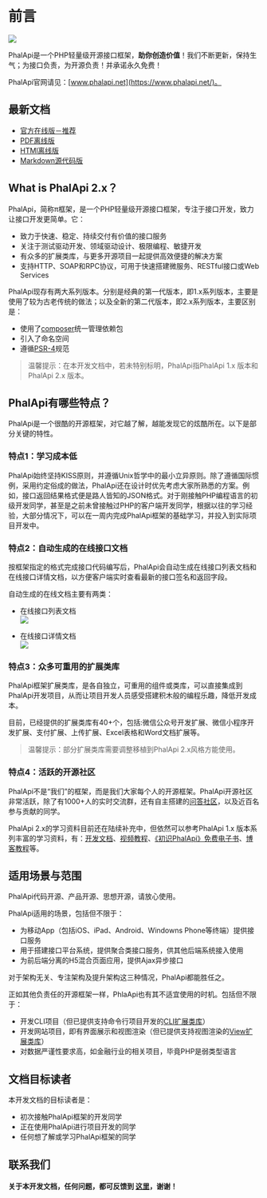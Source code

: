# 前言

![](https://camo.githubusercontent.com/41579d7d1278396ffdae4e1e37cba7aea8422c4a/687474703a2f2f776562746f6f6c732e71696e6975646e2e636f6d2f6d61737465722d4c4f474f2d32303135303431305f35302e6a7067)

PhalApi是一个PHP轻量级开源接口框架，**助你创造价值**！我们不断更新，保持生气；为接口负责，为开源负责！并承诺永久免费！  

PhalApi官网请见：[www.phalapi.net](https://www.phalapi.net/)。  

## 最新文档

 + [官方在线版－推荐](http://docs.phalapi.net/#/v2.0/tutorial)
 + [PDF离线版](http://docs.phalapi.net/html/PhalApi-2x-release.pdf)
 + [HTMl离线版](http://docs.phalapi.net/html/PhalApi-2x-release.html)
 + [Markdown源代码版](https://gitee.com/dogstar/phalapi-wiki)

## What is PhalApi 2.x？

PhalApi，简称π框架，是一个PHP轻量级开源接口框架，专注于接口开发，致力让接口开发更简单。它： 

 + 致力于快速、稳定、持续交付有价值的接口服务
 + 关注于测试驱动开发、领域驱动设计、极限编程、敏捷开发
 + 有众多的扩展类库，与更多开源项目一起提供高效便捷的解决方案
 + 支持HTTP、SOAP和RPC协议，可用于快速搭建微服务、RESTful接口或Web Services

PhalApi现存有两大系列版本。分别是经典的第一代版本，即1.x系列版本，主要是使用了较为古老传统的做法；以及全新的第二代版本，即2.x系列版本，主要区别是：  

 + 使用了[composer](https://getcomposer.org/)统一管理依赖包
 + 引入了命名空间
 + 遵循[PSR-4](http://www.php-fig.org/)规范

> 温馨提示：在本开发文档中，若未特别标明，PhalApi指PhalApi 1.x 版本和PhalApi 2.x 版本。

## PhalApi有哪些特点？  

PhalApi是一个很酷的开源框架，对它越了解，越能发现它的炫酷所在。以下是部分关键的特性。  

### 特点1：学习成本低

PhalApi始终坚持KISS原则，并遵循Unix哲学中的最小立异原则。除了遵循国际惯例，采用约定俗成的做法，PhalApi还在设计时优先考虑大家所熟悉的方案。例如，接口返回结果格式便是路人皆知的JSON格式。对于刚接触PHP编程语言的初级开发同学，甚至是之前未曾接触过PHP的客户端开发同学，根据以往的学习经验，大部分情况下，可以在一周内完成PhalApi框架的基础学习，并投入到实际项目开发中。  

### 特点2：自动生成的在线接口文档  

按框架指定的格式完成接口代码编写后，PhalApi会自动生成在线接口列表文档和在线接口详情文档，以方便客户端实时查看最新的接口签名和返回字段。  

自动生成的在线文档主要有两类：  

 + 在线接口列表文档  
 ![](http://cdn7.phalapi.net/20170701174008_d80a8df4f918dc063163a9d730ceaf32)

 + 在线接口详情文档  
 ![](http://cdn7.phalapi.net/20170701174325_f69dd605f2b1dd177089323f1f5a798e)

### 特点3：众多可重用的扩展类库  

PhalApi框架扩展类库，是各自独立，可重用的组件或类库，可以直接集成到PhalApi开发项目，从而让项目开发人员感受搭建积木般的编程乐趣，降低开发成本。  

目前，已经提供的扩展类库有40+个，包括:微信公众号开发扩展、微信小程序开发扩展、支付扩展、上传扩展、Excel表格和Word文档扩展等。  

> 温馨提示：部分扩展类库需要调整移植到PhalApi 2.x风格方能使用。

### 特点4：活跃的开源社区  

PhalApi不是“我们”的框架，而是我们大家每个人的开源框架。PhalApi开源社区非常活跃，除了有1000+人的实时交流群，还有自主搭建的[问答社区](http://qa.phalapi.net/)，以及近百名参与贡献的同学。  

PhalApi 2.x的学习资料目前还在陆续补充中，但依然可以参考PhalApi 1.x 版本系列丰富的学习资料，有：[开发文档](https://www.phalapi.net/wikis/)、[视频教程](https://www.phalapi.net/wikis/8-1.html)、[《初识PhalApi》免费电子书](http://www.ituring.com.cn/book/2405)、[博客教程](https://my.oschina.net/wenzhenxi/blog?catalog=3363506)等。  

## 适用场景与范围  

PhalApi代码开源、产品开源、思想开源，请放心使用。  

PhalApi适用的场景，包括但不限于：  

 + 为移动App（包括iOS、iPad、Android、Windowns Phone等终端）提供接口服务  
 + 用于搭建接口平台系统，提供聚合类接口服务，供其他后端系统接入使用  
 + 为前后端分离的H5混合页面应用，提供Ajax异步接口

对于架构无关、专注架构及提升架构这三种情况，PhalApi都能胜任之。  

正如其他负责任的开源框架一样，PhlaApi也有其不适宜使用的时机。包括但不限于：  

 + 开发CLI项目（但已提供支持命令行项目开发的[CLI扩展类库](http://git.oschina.net/dogstar/PhalApi-Library/tree/master/CLI)）
 + 开发网站项目，即有界面展示和视图渲染（但已提供支持视图渲染的[View扩展类库](http://git.oschina.net/dogstar/PhalApi-Library/tree/master/View)）
 + 对数据严谨性要求高，如金融行业的相关项目，毕竟PHP是弱类型语言

## 文档目标读者  

本开发文档的目标读者是：  

 + 初次接触PhalApi框架的开发同学
 + 正在使用PhalApi进行项目开发的同学
 + 任何想了解或学习PhalApi框架的同学

## 联系我们  

#### 关于本开发文档，任何问题，都可反馈到 [这里](https://github.com/phalapi/phalapi/issues)，谢谢！
